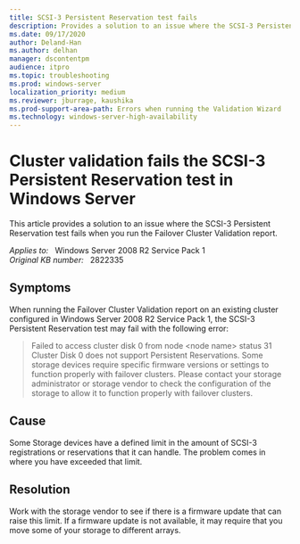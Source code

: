 ```yaml
---
title: SCSI-3 Persistent Reservation test fails
description: Provides a solution to an issue where the SCSI-3 Persistent Reservation test fails when you run the Failover Cluster Validation report.
ms.date: 09/17/2020
author: Deland-Han
ms.author: delhan
manager: dscontentpm
audience: itpro
ms.topic: troubleshooting
ms.prod: windows-server
localization_priority: medium
ms.reviewer: jburrage, kaushika
ms.prod-support-area-path: Errors when running the Validation Wizard
ms.technology: windows-server-high-availability
---
```

# Cluster validation fails the SCSI-3 Persistent Reservation test in Windows Server

This article provides a solution to an issue where the SCSI-3 Persistent Reservation test fails when you run the Failover Cluster Validation report.

_Applies to:_ &nbsp; Windows Server 2008 R2 Service Pack 1  
_Original KB number:_ &nbsp; 2822335

## Symptoms

When running the Failover Cluster Validation report on an existing cluster configured in Windows Server 2008 R2 Service Pack 1, the SCSI-3 Persistent Reservation test may fail with the following error:

> Failed to access cluster disk 0 from node \<node name> status 31  
> Cluster Disk 0 does not support Persistent Reservations. Some storage devices require specific firmware versions or settings to function properly with failover clusters. Please contact your storage administrator or storage vendor to check the configuration of the storage to allow it to function properly with failover clusters.

## Cause

Some Storage devices have a defined limit in the amount of SCSI-3 registrations or reservations that it can handle. The problem comes in where you have exceeded that limit.

## Resolution

Work with the storage vendor to see if there is a firmware update that can raise this limit. If a firmware update is not available, it may require that you move some of your storage to different arrays.
